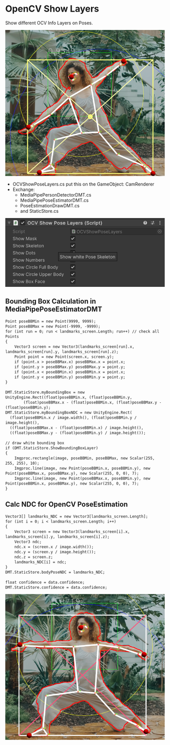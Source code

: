 

# OpenCV Show Layers

Show different OCV Info Layers on Poses.

![HTML Basics](./bbCenter.png)

* OCVShowPoseLayers.cs put this on the GameObject: CamRenderer
* Exchange:
  * MediaPipePersonDetectorDMT.cs
  * MediaPipePoseEstimatorDMT.cs
  * PoseEstimationDrawDMT.cs
  * and StaticStore.cs

![HTML Basics](./showPoseLayers.png)

## Bounding Box Calculation in MediaPipePoseEstimatorDMT

```
Point poseBBMin = new Point(9999, 9999);
Point poseBBMax = new Point(-9999, -9999);
for (int run = 0; run < landmarks_screen.Length; run++) // check all Points
{
    Vector3 screen = new Vector3(landmarks_screen[run].x, landmarks_screen[run].y, landmarks_screen[run].z);
    Point point = new Point(screen.x, screen.y);
    if (point.x > poseBBMax.x) poseBBMax.x = point.x;
    if (point.y > poseBBMax.y) poseBBMax.y = point.y;
    if (point.x < poseBBMin.x) poseBBMin.x = point.x;
    if (point.y < poseBBMin.y) poseBBMin.y = point.y;
}

DMT.StaticStore.myBoundingBox = new UnityEngine.Rect((float)poseBBMin.x, (float)poseBBMin.y, 
        (float)poseBBMax.x - (float)poseBBMin.x, (float)poseBBMax.y - (float)poseBBMin.y);
DMT.StaticStore.myBoundingBoxNDC = new UnityEngine.Rect(
  (float)poseBBMin.x / image.width(), (float)poseBBMin.y / image.height(),
  ((float)poseBBMax.x - (float)poseBBMin.x) / image.height(),
  ((float)poseBBMax.y - (float)poseBBMin.y) / image.height());

// draw white bounding box
if (DMT.StaticStore.ShowBoundingBoxLayer)
{
    Imgproc.rectangle(image, poseBBMin, poseBBMax, new Scalar(255, 255, 255), 10);
    Imgproc.line(image, new Point(poseBBMin.x, poseBBMin.y), new Point(poseBBMax.x, poseBBMax.y), new Scalar(255, 0, 0), 7);
    Imgproc.line(image, new Point(poseBBMax.x, poseBBMin.y), new Point(poseBBMin.x, poseBBMax.y), new Scalar(255, 0, 0), 7);
}
```

## Calc NDC for OpenCV PoseEstimation

```
Vector3[] landmarks_NDC = new Vector3[landmarks_screen.Length];
for (int i = 0; i < landmarks_screen.Length; i++)
{
    Vector3 screen = new Vector3(landmarks_screen[i].x, landmarks_screen[i].y, landmarks_screen[i].z);
    Vector3 ndc;
    ndc.x = (screen.x / image.width());
    ndc.y = (screen.y / image.height());
    ndc.z = screen.z;
    landmarks_NDC[i] = ndc;
}
DMT.StaticStore.bodyPoseNDC = landmarks_NDC;

float confidence = data.confidence;
DMT.StaticStore.confidence = data.confidence;
```

![HTML Basics](./boundingBox.png)


